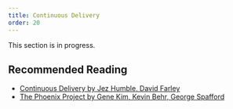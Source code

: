 ```yaml
---
title: Continuous Delivery
order: 20
---
```


This section is in progress.

## Recommended Reading

* [Continuous Delivery by Jez Humble, David Farley](http://www.amazon.com/Continuous-Delivery-Deployment-Automation-Addison-Wesley/dp/0321601912)
* [The Phoenix Project by Gene Kim, Kevin Behr, George Spafford](http://www.amazon.com/Phoenix-Project-DevOps-Helping-Business/dp/0988262509)